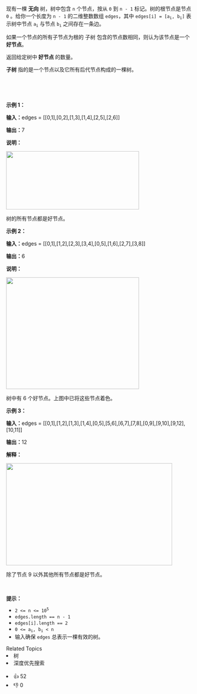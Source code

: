 <p>现有一棵 <strong>无向</strong> 树，树中包含 <code>n</code> 个节点，按从 <code>0</code> 到 <code>n - 1</code> 标记。树的根节点是节点 <code>0</code> 。给你一个长度为 <code>n - 1</code> 的二维整数数组 <code>edges</code>，其中 <code>edges[i] = [a<sub>i</sub>, b<sub>i</sub>]</code> 表示树中节点 <code>a<sub>i</sub></code> 与节点 <code>b<sub>i</sub></code> 之间存在一条边。</p>

<p>如果一个节点的所有子节点为根的&nbsp;<span data-keyword="subtree">子树</span>&nbsp;包含的节点数相同，则认为该节点是一个 <strong>好节点</strong>。</p>

<p>返回给定树中<strong> 好节点 </strong>的数量。</p>

<p><strong>子树</strong>&nbsp;指的是一个节点以及它所有后代节点构成的一棵树。</p>

<p>&nbsp;</p>

<p>&nbsp;</p>

<p><strong class="example">示例 1：</strong></p>

<div class="example-block"> 
 <p><strong>输入：</strong><span class="example-io">edges = [[0,1],[0,2],[1,3],[1,4],[2,5],[2,6]]</span></p> 
</div>

<p><strong>输出：</strong><span class="example-io">7</span></p>

<p><strong>说明：</strong></p> 
<img alt="" src="https://assets.leetcode.com/uploads/2024/05/26/tree1.png" style="width: 360px; height: 158px;" /> 
<p>树的所有节点都是好节点。</p>

<p><strong class="example">示例 2：</strong></p>

<div class="example-block"> 
 <p><strong>输入：</strong><span class="example-io">edges = [[0,1],[1,2],[2,3],[3,4],[0,5],[1,6],[2,7],[3,8]]</span></p> 
</div>

<p><strong>输出：</strong><span class="example-io">6</span></p>

<p><strong>说明：</strong></p> 
<img alt="" src="https://assets.leetcode.com/uploads/2024/06/03/screenshot-2024-06-03-193552.png" style="width: 360px; height: 303px;" /> 
<p>树中有 6 个好节点。上图中已将这些节点着色。</p>

<p><strong class="example">示例 3：</strong></p>

<div class="example-block"> 
 <p><span class="example-io"><b>输入：</b>edges = [[0,1],[1,2],[1,3],[1,4],[0,5],[5,6],[6,7],[7,8],[0,9],[9,10],[9,12],[10,11]]</span></p> 
</div>

<p><span class="example-io"><b>输出：</b>12</span></p>

<p><strong>解释：</strong></p> 
<img alt="" src="https://assets.leetcode.com/uploads/2024/08/08/rob.jpg" style="width: 450px; height: 277px;" /> 
<p>除了节点 9 以外其他所有节点都是好节点。</p>

<p>&nbsp;</p>

<p><strong>提示：</strong></p>

<ul> 
 <li><code>2 &lt;= n &lt;= 10<sup>5</sup></code></li> 
 <li><code>edges.length == n - 1</code></li> 
 <li><code>edges[i].length == 2</code></li> 
 <li><code>0 &lt;= a<sub>i</sub>, b<sub>i</sub> &lt; n</code></li> 
 <li>输入确保 <code>edges</code> 总表示一棵有效的树。</li> 
</ul>

<div><div>Related Topics</div><div><li>树</li><li>深度优先搜索</li></div></div><br><div><li>👍 52</li><li>👎 0</li></div>